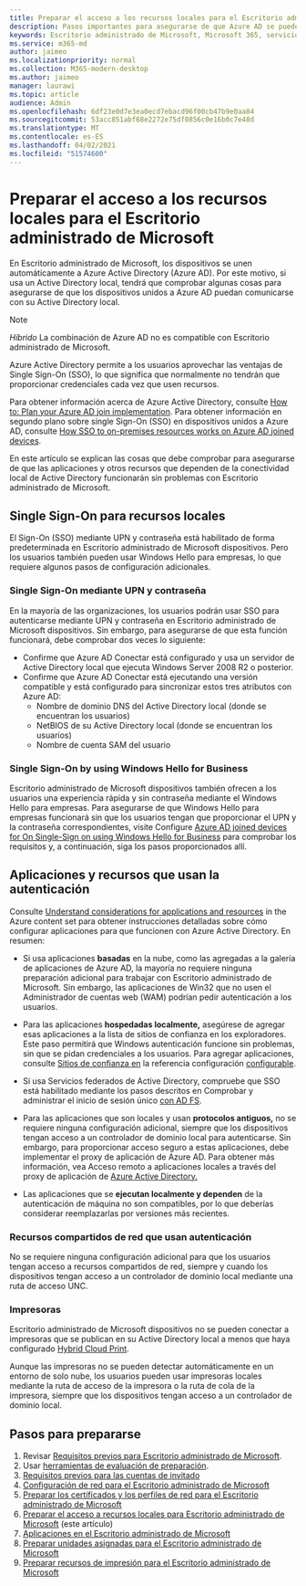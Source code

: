 ```yaml
---
title: Preparar el acceso a los recursos locales para el Escritorio administrado de Microsoft
description: Pasos importantes para asegurarse de que Azure AD se puede comunicar con AD local para proporcionar autenticación
keywords: Escritorio administrado de Microsoft, Microsoft 365, servicio, documentación
ms.service: m365-md
author: jaimeo
ms.localizationpriority: normal
ms.collection: M365-modern-desktop
ms.author: jaimeo
manager: laurawi
ms.topic: article
audience: Admin
ms.openlocfilehash: 6df23e0d7e3ea0ecd7ebacd96f00cb47b9e0aa84
ms.sourcegitcommit: 53acc851abf68e2272e75df0856c0e16b0c7e48d
ms.translationtype: MT
ms.contentlocale: es-ES
ms.lasthandoff: 04/02/2021
ms.locfileid: "51574600"
---
```

#  <a name="prepare-on-premises-resources-access-for-microsoft-managed-desktop"></a>Preparar el acceso a los recursos locales para el Escritorio administrado de Microsoft

En Escritorio administrado de Microsoft, los dispositivos se unen automáticamente a Azure Active Directory (Azure AD). Por este motivo, si usa un Active Directory local, tendrá que comprobar algunas cosas para asegurarse de que los dispositivos unidos a Azure AD puedan comunicarse con su Active Directory local. 

> [!NOTE]  
> *Híbrido* La combinación de Azure AD no es compatible con Escritorio administrado de Microsoft.

Azure Active Directory permite a los usuarios aprovechar las ventajas de Single Sign-On (SSO), lo que significa que normalmente no tendrán que proporcionar credenciales cada vez que usen recursos.

Para obtener información acerca de Azure Active Directory, consulte [How to: Plan your Azure AD join implementation](/azure/active-directory/devices/azureadjoin-plan). Para obtener información en segundo plano sobre single Sign-On (SSO) en dispositivos unidos a Azure AD, consulte [How SSO to on-premises resources works on Azure AD joined devices](/azure/active-directory/devices/azuread-join-sso#how-it-works).


En este artículo se explican las cosas que debe comprobar para asegurarse de que las aplicaciones y otros recursos que dependen de la conectividad local de Active Directory funcionarán sin problemas con Escritorio administrado de Microsoft.


## <a name="single-sign-on-for-on-premises-resources"></a>Single Sign-On para recursos locales

El Sign-On (SSO) mediante UPN y contraseña está habilitado de forma predeterminada en Escritorio administrado de Microsoft dispositivos. Pero los usuarios también pueden usar Windows Hello para empresas, lo que requiere algunos pasos de configuración adicionales. 

### <a name="single-sign-on-by-using-upn-and-password"></a>Single Sign-On mediante UPN y contraseña

En la mayoría de las organizaciones, los usuarios podrán usar SSO para autenticarse mediante UPN y contraseña en Escritorio administrado de Microsoft dispositivos. Sin embargo, para asegurarse de que esta función funcionará, debe comprobar dos veces lo siguiente:

- Confirme que Azure AD Conectar está configurado y usa un servidor de Active Directory local que ejecuta Windows Server 2008 R2 o posterior.
- Confirme que Azure AD Conectar está ejecutando una versión compatible y está configurado para sincronizar estos tres atributos con Azure AD: 
    - Nombre de dominio DNS del Active Directory local (donde se encuentran los usuarios)
    - NetBIOS de su Active Directory local (donde se encuentran los usuarios)
    - Nombre de cuenta SAM del usuario


### <a name="single-sign-on-by-using-windows-hello-for-business"></a>Single Sign-On by using Windows Hello for Business

Escritorio administrado de Microsoft dispositivos también ofrecen a los usuarios una experiencia rápida y sin contraseña mediante el Windows Hello para empresas. Para asegurarse de que Windows Hello para empresas funcionará sin que los usuarios tengan que proporcionar el UPN y la contraseña correspondientes, visite Configure [Azure AD joined devices for On Single-Sign on using Windows Hello for Business](/windows/security/identity-protection/hello-for-business/hello-hybrid-aadj-sso-base) para comprobar los requisitos y, a continuación, siga los pasos proporcionados allí.


## <a name="apps-and-resources-that-use-authentication"></a>Aplicaciones y recursos que usan la autenticación

Consulte [Understand considerations for applications and resources](/azure/active-directory/devices/azureadjoin-plan#understand-considerations-for-applications-and-resources) in the Azure content set para obtener instrucciones detalladas sobre cómo configurar aplicaciones para que funcionen con Azure Active Directory. En resumen:


- Si usa aplicaciones **basadas** en la nube, como las agregadas a la galería de aplicaciones de Azure AD, la mayoría no requiere ninguna preparación adicional para trabajar con Escritorio administrado de Microsoft. Sin embargo, las aplicaciones de Win32 que no usen el Administrador de cuentas web (WAM) podrían pedir autenticación a los usuarios.

- Para las aplicaciones **hospedadas localmente,** asegúrese de agregar esas aplicaciones a la lista de sitios de confianza en los exploradores. Este paso permitirá que Windows autenticación funcione sin problemas, sin que se pidan credenciales a los usuarios. Para agregar aplicaciones, consulte [Sitios de confianza en](../working-with-managed-desktop/config-setting-ref.md#trusted-sites) la referencia configuración [configurable](../working-with-managed-desktop/config-setting-ref.md).

- Si usa Servicios federados de Active Directory, compruebe que SSO está habilitado mediante los pasos descritos en Comprobar y administrar el inicio de sesión único [con AD FS](/previous-versions/azure/azure-services/jj151809(v=azure.100)). 

- Para las aplicaciones que son locales y usan **protocolos antiguos,** no se requiere ninguna configuración adicional, siempre que los dispositivos tengan acceso a un controlador de dominio local para autenticarse. Sin embargo, para proporcionar acceso seguro a estas aplicaciones, debe implementar el proxy de aplicación de Azure AD. Para obtener más información, vea Acceso remoto a aplicaciones locales a través del proxy de aplicación de [Azure Active Directory.](/azure/active-directory/manage-apps/application-proxy)

- Las aplicaciones que se **ejecutan localmente y dependen** de la autenticación de máquina no son compatibles, por lo que deberías considerar reemplazarlas por versiones más recientes.

### <a name="network-shares-that-use-authentication"></a>Recursos compartidos de red que usan autenticación

No se requiere ninguna configuración adicional para que los usuarios tengan acceso a recursos compartidos de red, siempre y cuando los dispositivos tengan acceso a un controlador de dominio local mediante una ruta de acceso UNC.

### <a name="printers"></a>Impresoras

Escritorio administrado de Microsoft dispositivos no se pueden conectar a impresoras que se publican en su Active Directory local a menos que haya configurado [Hybrid Cloud Print](/windows-server/administration/hybrid-cloud-print/hybrid-cloud-print-deploy).

Aunque las impresoras no se pueden detectar automáticamente en un entorno de solo nube, los usuarios pueden usar impresoras locales mediante la ruta de acceso de la impresora o la ruta de cola de la impresora, siempre que los dispositivos tengan acceso a un controlador de dominio local.

<!--add fuller material on printers when available-->
## <a name="steps-to-get-ready"></a>Pasos para prepararse

1. Revisar [Requisitos previos para Escritorio administrado de Microsoft](prerequisites.md).
2. Usar [herramientas de evaluación de preparación](readiness-assessment-tool.md).
3. [Requisitos previos para las cuentas de invitado](guest-accounts.md)
4. [Configuración de red para el Escritorio administrado de Microsoft](network.md)
5. [Preparar los certificados y los perfiles de red para el Escritorio administrado de Microsoft](certs-wifi-lan.md)
6. [Preparar el acceso a recursos locales para Escritorio administrado de Microsoft](authentication.md) (este artículo)
7. [Aplicaciones en el Escritorio administrado de Microsoft](apps.md)
8. [Preparar unidades asignadas para el Escritorio administrado de Microsoft](mapped-drives.md)
9. [Preparar recursos de impresión para el Escritorio administrado de Microsoft](printing.md)
